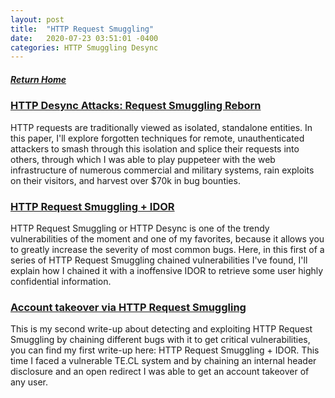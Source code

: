 ```yaml
---
layout: post
title:  "HTTP Request Smuggling"
date:   2020-07-23 03:51:01 -0400
categories: HTTP Smuggling Desync
---
```

##### [Return Home](https://thegetch.github.io/penetration/testing/resources/2020/07/24/Home/)

### [HTTP Desync Attacks: Request Smuggling Reborn](https://portswigger.net/research/http-desync-attacks-request-smuggling-reborn)

HTTP requests are traditionally viewed as isolated, standalone entities. In this paper, I'll explore forgotten techniques for remote, unauthenticated attackers to smash through this isolation and splice their requests into others, through which I was able to play puppeteer with the web infrastructure of numerous commercial and military systems, rain exploits on their visitors, and harvest over $70k in bug bounties.

### [HTTP Request Smuggling + IDOR](https://hipotermia.pw/bb/http-desync-idor)

HTTP Request Smuggling or HTTP Desync is one of the trendy vulnerabilities of the moment and one of my favorites, because it allows you to greatly increase the severity of most common bugs. Here, in this first of a series of HTTP Request Smuggling chained vulnerabilities I've found, I'll explain how I chained it with a inoffensive IDOR to retrieve some user highly confidential information.

### [Account takeover via HTTP Request Smuggling](https://hipotermia.pw/bb/http-desync-account-takeover)

This is my second write-up about detecting and exploiting HTTP Request Smuggling by chaining different bugs with it to get critical vulnerabilities, you can find my first write-up here: HTTP Request Smuggling + IDOR.
This time I faced a vulnerable TE.CL system and by chaining an internal header disclosure and an open redirect I was able to get an account takeover of any user.
